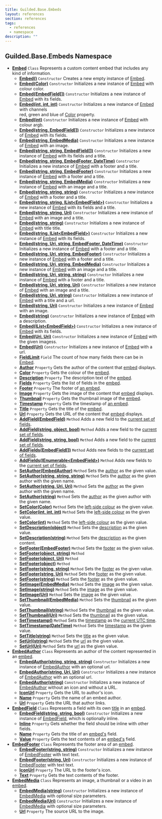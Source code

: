 ```yaml
---
title: Guilded.Base.Embeds
layout: references
section: references
tags:
  - references
  - namespace
description: ""
---
```


## Guilded.Base.Embeds Namespace
- **[Embed](Embed 'Guilded.Base.Embeds.Embed')** `Class`
  Represents a custom content embed that includes any kind of information.
  - **[Embed()](Embed.Embed() 'Guilded.Base.Embeds.Embed.Embed()')** `Constructor`
    Creates a new empty instance of [Embed](Embed 'Guilded.Base.Embeds.Embed').
  - **[Embed(Color)](Embed.Embed(Color) 'Guilded.Base.Embeds.Embed.Embed(Color)')** `Constructor`
    Initializes a new instance of [Embed](Embed 'Guilded.Base.Embeds.Embed') with colour color.
  - **[Embed(EmbedField[])](Embed.Embed(EmbedField[]) 'Guilded.Base.Embeds.Embed.Embed(Guilded.Base.Embeds.EmbedField[])')** `Constructor`
    Initializes a new instance of [Embed](Embed 'Guilded.Base.Embeds.Embed') with its fields.
  - **[Embed(int, int, int)](Embed.Embed(int,int,int) 'Guilded.Base.Embeds.Embed.Embed(int, int, int)')** `Constructor`
    Initializes a new instance of [Embed](Embed 'Guilded.Base.Embeds.Embed') with channels  
    red, green and blue of [Color](Embed.Color 'Guilded.Base.Embeds.Embed.Color') property.
  - **[Embed(int)](Embed.Embed(int) 'Guilded.Base.Embeds.Embed.Embed(int)')** `Constructor`
    Initializes a new instance of [Embed](Embed 'Guilded.Base.Embeds.Embed') with colour argb.
  - **[Embed(string, EmbedField[])](Embed.Embed(string,EmbedField[]) 'Guilded.Base.Embeds.Embed.Embed(string, Guilded.Base.Embeds.EmbedField[])')** `Constructor`
    Initializes a new instance of [Embed](Embed 'Guilded.Base.Embeds.Embed') with its fields.
  - **[Embed(string, EmbedMedia)](Embed.Embed(string,EmbedMedia) 'Guilded.Base.Embeds.Embed.Embed(string, Guilded.Base.Embeds.EmbedMedia)')** `Constructor`
    Initializes a new instance of [Embed](Embed 'Guilded.Base.Embeds.Embed') with an image.
  - **[Embed(string, string, EmbedField[])](Embed.Embed(string,string,EmbedField[]) 'Guilded.Base.Embeds.Embed.Embed(string, string, Guilded.Base.Embeds.EmbedField[])')** `Constructor`
    Initializes a new instance of [Embed](Embed 'Guilded.Base.Embeds.Embed') with its fields and a title.
  - **[Embed(string, string, EmbedFooter, DateTime)](Embed.Embed(string,string,EmbedFooter,DateTime) 'Guilded.Base.Embeds.Embed.Embed(string, string, Guilded.Base.Embeds.EmbedFooter, System.DateTime)')** `Constructor`
    Initializes a new instance of [Embed](Embed 'Guilded.Base.Embeds.Embed') with a footer and a title.
  - **[Embed(string, string, EmbedFooter)](Embed.Embed(string,string,EmbedFooter) 'Guilded.Base.Embeds.Embed.Embed(string, string, Guilded.Base.Embeds.EmbedFooter)')** `Constructor`
    Initializes a new instance of [Embed](Embed 'Guilded.Base.Embeds.Embed') with a footer and a title.
  - **[Embed(string, string, EmbedMedia)](Embed.Embed(string,string,EmbedMedia) 'Guilded.Base.Embeds.Embed.Embed(string, string, Guilded.Base.Embeds.EmbedMedia)')** `Constructor`
    Initializes a new instance of [Embed](Embed 'Guilded.Base.Embeds.Embed') with an image and a title.
  - **[Embed(string, string, string)](Embed.Embed(string,string,string) 'Guilded.Base.Embeds.Embed.Embed(string, string, string)')** `Constructor`
    Initializes a new instance of [Embed](Embed 'Guilded.Base.Embeds.Embed') with a footer and a title.
  - **[Embed(string, string, IList&lt;EmbedField&gt;)](Embed.Embed(string,string,IList_EmbedField_) 'Guilded.Base.Embeds.Embed.Embed(string, string, System.Collections.Generic.IList<Guilded.Base.Embeds.EmbedField>)')** `Constructor`
    Initializes a new instance of [Embed](Embed 'Guilded.Base.Embeds.Embed') with its fields and a title.
  - **[Embed(string, string, Uri)](Embed.Embed(string,string,Uri) 'Guilded.Base.Embeds.Embed.Embed(string, string, Uri)')** `Constructor`
    Initializes a new instance of [Embed](Embed 'Guilded.Base.Embeds.Embed') with an image and a title.
  - **[Embed(string, string)](Embed.Embed(string,string) 'Guilded.Base.Embeds.Embed.Embed(string, string)')** `Constructor`
    Initializes a new instance of [Embed](Embed 'Guilded.Base.Embeds.Embed') with title title.
  - **[Embed(string, IList&lt;EmbedField&gt;)](Embed.Embed(string,IList_EmbedField_) 'Guilded.Base.Embeds.Embed.Embed(string, System.Collections.Generic.IList<Guilded.Base.Embeds.EmbedField>)')** `Constructor`
    Initializes a new instance of [Embed](Embed 'Guilded.Base.Embeds.Embed') with its fields.
  - **[Embed(string, Uri, string, EmbedFooter, DateTime)](Embed.Embed(string,Uri,string,EmbedFooter,DateTime) 'Guilded.Base.Embeds.Embed.Embed(string, Uri, string, Guilded.Base.Embeds.EmbedFooter, System.DateTime)')** `Constructor`
    Initializes a new instance of [Embed](Embed 'Guilded.Base.Embeds.Embed') with a footer and a title.
  - **[Embed(string, Uri, string, EmbedFooter)](Embed.Embed(string,Uri,string,EmbedFooter) 'Guilded.Base.Embeds.Embed.Embed(string, Uri, string, Guilded.Base.Embeds.EmbedFooter)')** `Constructor`
    Initializes a new instance of [Embed](Embed 'Guilded.Base.Embeds.Embed') with a footer and a title.
  - **[Embed(string, Uri, string, EmbedMedia)](Embed.Embed(string,Uri,string,EmbedMedia) 'Guilded.Base.Embeds.Embed.Embed(string, Uri, string, Guilded.Base.Embeds.EmbedMedia)')** `Constructor`
    Initializes a new instance of [Embed](Embed 'Guilded.Base.Embeds.Embed') with an image and a title.
  - **[Embed(string, Uri, string, string)](Embed.Embed(string,Uri,string,string) 'Guilded.Base.Embeds.Embed.Embed(string, Uri, string, string)')** `Constructor`
    Initializes a new instance of [Embed](Embed 'Guilded.Base.Embeds.Embed') with a footer and a title.
  - **[Embed(string, Uri, string, Uri)](Embed.Embed(string,Uri,string,Uri) 'Guilded.Base.Embeds.Embed.Embed(string, Uri, string, Uri)')** `Constructor`
    Initializes a new instance of [Embed](Embed 'Guilded.Base.Embeds.Embed') with an image and a title.
  - **[Embed(string, Uri, string)](Embed.Embed(string,Uri,string) 'Guilded.Base.Embeds.Embed.Embed(string, Uri, string)')** `Constructor`
    Initializes a new instance of [Embed](Embed 'Guilded.Base.Embeds.Embed') with a title and a url.
  - **[Embed(string, Uri)](Embed.Embed(string,Uri) 'Guilded.Base.Embeds.Embed.Embed(string, Uri)')** `Constructor`
    Initializes a new instance of [Embed](Embed 'Guilded.Base.Embeds.Embed') with an image.
  - **[Embed(string)](Embed.Embed(string) 'Guilded.Base.Embeds.Embed.Embed(string)')** `Constructor`
    Initializes a new instance of [Embed](Embed 'Guilded.Base.Embeds.Embed') with a description.
  - **[Embed(IList&lt;EmbedField&gt;)](Embed.Embed(IList_EmbedField_) 'Guilded.Base.Embeds.Embed.Embed(System.Collections.Generic.IList<Guilded.Base.Embeds.EmbedField>)')** `Constructor`
    Initializes a new instance of [Embed](Embed 'Guilded.Base.Embeds.Embed') with its fields.
  - **[Embed(Uri, Uri)](Embed.Embed(Uri,Uri) 'Guilded.Base.Embeds.Embed.Embed(Uri, Uri)')** `Constructor`
    Initializes a new instance of [Embed](Embed 'Guilded.Base.Embeds.Embed') with the given imagess.
  - **[Embed(Uri)](Embed.Embed(Uri) 'Guilded.Base.Embeds.Embed.Embed(Uri)')** `Constructor`
    Initializes a new instance of [Embed](Embed 'Guilded.Base.Embeds.Embed') with a url.
  - **[FieldLimit](Embed.FieldLimit 'Guilded.Base.Embeds.Embed.FieldLimit')** `Field`
    The count of how many fields there can be in [Embed](Embed 'Guilded.Base.Embeds.Embed').
  - **[Author](Embed.Author 'Guilded.Base.Embeds.Embed.Author')** `Property`
    Gets the author of the content that [embed](Embed 'Guilded.Base.Embeds.Embed') displays.
  - **[Color](Embed.Color 'Guilded.Base.Embeds.Embed.Color')** `Property`
    Gets the colour of the [embed](Embed 'Guilded.Base.Embeds.Embed').
  - **[Description](Embed.Description 'Guilded.Base.Embeds.Embed.Description')** `Property`
    The description text of the [embed](Embed 'Guilded.Base.Embeds.Embed').
  - **[Fields](Embed.Fields 'Guilded.Base.Embeds.Embed.Fields')** `Property`
    Gets the list of fields in the [embed](Embed 'Guilded.Base.Embeds.Embed').
  - **[Footer](Embed.Footer 'Guilded.Base.Embeds.Embed.Footer')** `Property`
    The footer of [an embed](Embed 'Guilded.Base.Embeds.Embed').
  - **[Image](Embed.Image 'Guilded.Base.Embeds.Embed.Image')** `Property`
    Gets the image of the content that [embed](Embed 'Guilded.Base.Embeds.Embed') displays.
  - **[Thumbnail](Embed.Thumbnail 'Guilded.Base.Embeds.Embed.Thumbnail')** `Property`
    Gets the thumbnail image of the [embed](Embed 'Guilded.Base.Embeds.Embed').
  - **[Timestamp](Embed.Timestamp 'Guilded.Base.Embeds.Embed.Timestamp')** `Property`
    Gets the timestamp of [an embed](Embed 'Guilded.Base.Embeds.Embed').
  - **[Title](Embed.Title 'Guilded.Base.Embeds.Embed.Title')** `Property`
    Gets the title of the [embed](Embed 'Guilded.Base.Embeds.Embed').
  - **[Url](Embed.Url 'Guilded.Base.Embeds.Embed.Url')** `Property`
    Gets the URL of the content that [embed](Embed 'Guilded.Base.Embeds.Embed') displays.
  - **[AddField(EmbedField)](Embed.AddField(EmbedField) 'Guilded.Base.Embeds.Embed.AddField(Guilded.Base.Embeds.EmbedField)')** `Method`
    Adds a new field to the [current set of fields](Embed.Fields 'Guilded.Base.Embeds.Embed.Fields').
  - **[AddField(string, object, bool)](Embed.AddField(string,object,bool) 'Guilded.Base.Embeds.Embed.AddField(string, object, bool)')** `Method`
    Adds a new field to the [current set of fields](Embed.Fields 'Guilded.Base.Embeds.Embed.Fields').
  - **[AddField(string, string, bool)](Embed.AddField(string,string,bool) 'Guilded.Base.Embeds.Embed.AddField(string, string, bool)')** `Method`
    Adds a new field to the [current set of fields](Embed.Fields 'Guilded.Base.Embeds.Embed.Fields').
  - **[AddFields(EmbedField[])](Embed.AddFields(EmbedField[]) 'Guilded.Base.Embeds.Embed.AddFields(Guilded.Base.Embeds.EmbedField[])')** `Method`
    Adds new fields to the [current set of fields](Embed.Fields 'Guilded.Base.Embeds.Embed.Fields').
  - **[AddFields(IEnumerable&lt;EmbedField&gt;)](Embed.AddFields(IEnumerable_EmbedField_) 'Guilded.Base.Embeds.Embed.AddFields(System.Collections.Generic.IEnumerable<Guilded.Base.Embeds.EmbedField>)')** `Method`
    Adds new fields to the [current set of fields](Embed.Fields 'Guilded.Base.Embeds.Embed.Fields').
  - **[SetAuthor(EmbedAuthor)](Embed.SetAuthor(EmbedAuthor) 'Guilded.Base.Embeds.Embed.SetAuthor(Guilded.Base.Embeds.EmbedAuthor)')** `Method`
    Sets the [author](Embed.Author 'Guilded.Base.Embeds.Embed.Author') as the given value.
  - **[SetAuthor(string, string, string)](Embed.SetAuthor(string,string,string) 'Guilded.Base.Embeds.Embed.SetAuthor(string, string, string)')** `Method`
    Sets the [author](Embed.Author 'Guilded.Base.Embeds.Embed.Author') as the given author with the given name.
  - **[SetAuthor(string, Uri, Uri)](Embed.SetAuthor(string,Uri,Uri) 'Guilded.Base.Embeds.Embed.SetAuthor(string, Uri, Uri)')** `Method`
    Sets the [author](Embed.Author 'Guilded.Base.Embeds.Embed.Author') as the given author with the given name.
  - **[SetAuthor(string)](Embed.SetAuthor(string) 'Guilded.Base.Embeds.Embed.SetAuthor(string)')** `Method`
    Sets the [author](Embed.Author 'Guilded.Base.Embeds.Embed.Author') as the given author with the given name.
  - **[SetColor(Color)](Embed.SetColor(Color) 'Guilded.Base.Embeds.Embed.SetColor(Color)')** `Method`
    Sets the [left-side colour](Embed.Color 'Guilded.Base.Embeds.Embed.Color') as the given value.
  - **[SetColor(int, int, int)](Embed.SetColor(int,int,int) 'Guilded.Base.Embeds.Embed.SetColor(int, int, int)')** `Method`
    Sets the [left-side colour](Embed.Color 'Guilded.Base.Embeds.Embed.Color') as the given value.
  - **[SetColor(int)](Embed.SetColor(int) 'Guilded.Base.Embeds.Embed.SetColor(int)')** `Method`
    Sets the [left-side colour](Embed.Color 'Guilded.Base.Embeds.Embed.Color') as the given value.
  - **[SetDescription(object)](Embed.SetDescription(object) 'Guilded.Base.Embeds.Embed.SetDescription(object)')** `Method`
    Sets the [description](Embed.Description 'Guilded.Base.Embeds.Embed.Description') as the given value.
  - **[SetDescription(string)](Embed.SetDescription(string) 'Guilded.Base.Embeds.Embed.SetDescription(string)')** `Method`
    Sets the [description](Embed.Description 'Guilded.Base.Embeds.Embed.Description') as the given content.
  - **[SetFooter(EmbedFooter)](Embed.SetFooter(EmbedFooter) 'Guilded.Base.Embeds.Embed.SetFooter(Guilded.Base.Embeds.EmbedFooter)')** `Method`
    Sets the [footer](Embed.Footer 'Guilded.Base.Embeds.Embed.Footer') as the given value.
  - **[SetFooter(object, string)](Embed.SetFooter(object,string) 'Guilded.Base.Embeds.Embed.SetFooter(object, string)')** `Method`
  - **[SetFooter(object, Uri)](Embed.SetFooter(object,Uri) 'Guilded.Base.Embeds.Embed.SetFooter(object, Uri)')** `Method`
  - **[SetFooter(object)](Embed.SetFooter(object) 'Guilded.Base.Embeds.Embed.SetFooter(object)')** `Method`
  - **[SetFooter(string, string)](Embed.SetFooter(string,string) 'Guilded.Base.Embeds.Embed.SetFooter(string, string)')** `Method`
    Sets the [footer](Embed.Footer 'Guilded.Base.Embeds.Embed.Footer') as the given value.
  - **[SetFooter(string, Uri)](Embed.SetFooter(string,Uri) 'Guilded.Base.Embeds.Embed.SetFooter(string, Uri)')** `Method`
    Sets the [footer](Embed.Footer 'Guilded.Base.Embeds.Embed.Footer') as the given value.
  - **[SetFooter(string)](Embed.SetFooter(string) 'Guilded.Base.Embeds.Embed.SetFooter(string)')** `Method`
    Sets the [footer](Embed.Footer 'Guilded.Base.Embeds.Embed.Footer') as the given value.
  - **[SetImage(EmbedMedia)](Embed.SetImage(EmbedMedia) 'Guilded.Base.Embeds.Embed.SetImage(Guilded.Base.Embeds.EmbedMedia)')** `Method`
    Sets the [image](Embed.Image 'Guilded.Base.Embeds.Embed.Image') as the given value.
  - **[SetImage(string)](Embed.SetImage(string) 'Guilded.Base.Embeds.Embed.SetImage(string)')** `Method`
    Sets the [image](Embed.Image 'Guilded.Base.Embeds.Embed.Image') as the given value.
  - **[SetImage(Uri)](Embed.SetImage(Uri) 'Guilded.Base.Embeds.Embed.SetImage(Uri)')** `Method`
    Sets the [image](Embed.Image 'Guilded.Base.Embeds.Embed.Image') as the given value.
  - **[SetThumbnail(EmbedMedia)](Embed.SetThumbnail(EmbedMedia) 'Guilded.Base.Embeds.Embed.SetThumbnail(Guilded.Base.Embeds.EmbedMedia)')** `Method`
    Sets the [thumbnail](Embed.Thumbnail 'Guilded.Base.Embeds.Embed.Thumbnail') as the given value.
  - **[SetThumbnail(string)](Embed.SetThumbnail(string) 'Guilded.Base.Embeds.Embed.SetThumbnail(string)')** `Method`
    Sets the [thumbnail](Embed.Thumbnail 'Guilded.Base.Embeds.Embed.Thumbnail') as the given value.
  - **[SetThumbnail(Uri)](Embed.SetThumbnail(Uri) 'Guilded.Base.Embeds.Embed.SetThumbnail(Uri)')** `Method`
    Sets the [thumbnail](Embed.Thumbnail 'Guilded.Base.Embeds.Embed.Thumbnail') as the given value.
  - **[SetTimestamp()](Embed.SetTimestamp() 'Guilded.Base.Embeds.Embed.SetTimestamp()')** `Method`
    Sets the [timestamp](Embed.Timestamp 'Guilded.Base.Embeds.Embed.Timestamp') as the [current UTC time](https://docs.microsoft.com/en-us/dotnet/api/System.DateTime.UtcNow 'System.DateTime.UtcNow').
  - **[SetTimestamp(DateTime)](Embed.SetTimestamp(DateTime) 'Guilded.Base.Embeds.Embed.SetTimestamp(System.DateTime)')** `Method`
    Sets the [timestamp](Embed.Timestamp 'Guilded.Base.Embeds.Embed.Timestamp') as the given value.
  - **[SetTitle(string)](Embed.SetTitle(string) 'Guilded.Base.Embeds.Embed.SetTitle(string)')** `Method`
    Sets the [title](Embed.Title 'Guilded.Base.Embeds.Embed.Title') as the given value.
  - **[SetUrl(string)](Embed.SetUrl(string) 'Guilded.Base.Embeds.Embed.SetUrl(string)')** `Method`
    Sets the [url](Embed.Url 'Guilded.Base.Embeds.Embed.Url') as the given value.
  - **[SetUrl(Uri)](Embed.SetUrl(Uri) 'Guilded.Base.Embeds.Embed.SetUrl(Uri)')** `Method`
    Sets the [url](Embed.Url 'Guilded.Base.Embeds.Embed.Url') as the given value.
- **[EmbedAuthor](EmbedAuthor 'Guilded.Base.Embeds.EmbedAuthor')** `Class`
  Represents an author of the content represented in an [embed](Embed 'Guilded.Base.Embeds.Embed').
  - **[EmbedAuthor(string, string, string)](EmbedAuthor.EmbedAuthor(string,string,string) 'Guilded.Base.Embeds.EmbedAuthor.EmbedAuthor(string, string, string)')** `Constructor`
    Initializes a new instance of [EmbedAuthor](EmbedAuthor 'Guilded.Base.Embeds.EmbedAuthor') with an optional url.
  - **[EmbedAuthor(string, Uri, Uri)](EmbedAuthor.EmbedAuthor(string,Uri,Uri) 'Guilded.Base.Embeds.EmbedAuthor.EmbedAuthor(string, Uri, Uri)')** `Constructor`
    Initializes a new instance of [EmbedAuthor](EmbedAuthor 'Guilded.Base.Embeds.EmbedAuthor') with an optional url.
  - **[EmbedAuthor(string)](EmbedAuthor.EmbedAuthor(string) 'Guilded.Base.Embeds.EmbedAuthor.EmbedAuthor(string)')** `Constructor`
    Initializes a new instance of [EmbedAuthor](EmbedAuthor 'Guilded.Base.Embeds.EmbedAuthor') without an icon and without a URL.
  - **[IconUrl](EmbedAuthor.IconUrl 'Guilded.Base.Embeds.EmbedAuthor.IconUrl')** `Property`
    Gets the URL to author's icon.
  - **[Name](EmbedAuthor.Name 'Guilded.Base.Embeds.EmbedAuthor.Name')** `Property`
    Gets the name of an embed author.
  - **[Url](EmbedAuthor.Url 'Guilded.Base.Embeds.EmbedAuthor.Url')** `Property`
    Gets the URL that author links.
- **[EmbedField](EmbedField 'Guilded.Base.Embeds.EmbedField')** `Class`
  Represents a field with its own [title](EmbedField.Name 'Guilded.Base.Embeds.EmbedField.Name') in an [embed](Embed 'Guilded.Base.Embeds.Embed').
  - **[EmbedField(string, string, bool)](EmbedField.EmbedField(string,string,bool) 'Guilded.Base.Embeds.EmbedField.EmbedField(string, string, bool)')** `Constructor`
    Initializes a new instance of [EmbedField](EmbedField 'Guilded.Base.Embeds.EmbedField'), which is optionally inline.
  - **[Inline](EmbedField.Inline 'Guilded.Base.Embeds.EmbedField.Inline')** `Property`
    Gets whether the field should be inline with other fields.
  - **[Name](EmbedField.Name 'Guilded.Base.Embeds.EmbedField.Name')** `Property`
    Gets the title of an [embed's](Embed 'Guilded.Base.Embeds.Embed') field.
  - **[Value](EmbedField.Value 'Guilded.Base.Embeds.EmbedField.Value')** `Property`
    Gets the text contents of an [embed's](Embed 'Guilded.Base.Embeds.Embed') field.
- **[EmbedFooter](EmbedFooter 'Guilded.Base.Embeds.EmbedFooter')** `Class`
  Represents the footer area of an [embed](Embed 'Guilded.Base.Embeds.Embed').
  - **[EmbedFooter(string, string)](EmbedFooter.EmbedFooter(string,string) 'Guilded.Base.Embeds.EmbedFooter.EmbedFooter(string, string)')** `Constructor`
    Initializes a new instance of [EmbedFooter](EmbedFooter 'Guilded.Base.Embeds.EmbedFooter') with text text.
  - **[EmbedFooter(string, Uri)](EmbedFooter.EmbedFooter(string,Uri) 'Guilded.Base.Embeds.EmbedFooter.EmbedFooter(string, Uri)')** `Constructor`
    Initializes a new instance of [EmbedFooter](EmbedFooter 'Guilded.Base.Embeds.EmbedFooter') with text text.
  - **[IconUrl](EmbedFooter.IconUrl 'Guilded.Base.Embeds.EmbedFooter.IconUrl')** `Property`
    The URL to the footer's icon.
  - **[Text](EmbedFooter.Text 'Guilded.Base.Embeds.EmbedFooter.Text')** `Property`
    Gets the text contents of the footer.
- **[EmbedMedia](EmbedMedia 'Guilded.Base.Embeds.EmbedMedia')** `Class`
  Represents an image, a thumbnail or a video in an [embed](Embed 'Guilded.Base.Embeds.Embed').
  - **[EmbedMedia(string)](EmbedMedia.EmbedMedia(string) 'Guilded.Base.Embeds.EmbedMedia.EmbedMedia(string)')** `Constructor`
    Initializes a new instance of [EmbedMedia](EmbedMedia 'Guilded.Base.Embeds.EmbedMedia') with optional size parameters.
  - **[EmbedMedia(Uri)](EmbedMedia.EmbedMedia(Uri) 'Guilded.Base.Embeds.EmbedMedia.EmbedMedia(Uri)')** `Constructor`
    Initializes a new instance of [EmbedMedia](EmbedMedia 'Guilded.Base.Embeds.EmbedMedia') with optional size parameters.
  - **[Url](EmbedMedia.Url 'Guilded.Base.Embeds.EmbedMedia.Url')** `Property`
    The source URL to the image.